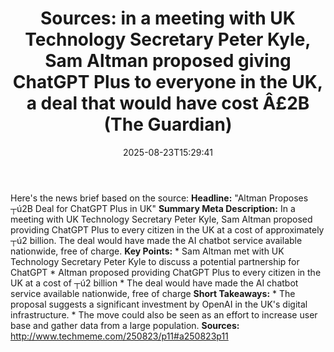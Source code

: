 ﻿---
title: "Sources: in a meeting with UK Technology Secretary Peter Kyle, Sam Altman proposed giving ChatGPT Plus to everyone in the UK, a deal that would have cost Â£2B (The Guardian)"
date: "2025-08-23T15:29:41"
category: "Markets"
summary: ""
slug: "sources in a meeting with uk technology secretary peter kyle"
source_urls:
  - "http://www.techmeme.com/250823/p11#a250823p11"
seo:
  title: "Sources: in a meeting with UK Technology Secretary Peter Kyle, Sam Altman proposed giving ChatGPT Plus to everyone in the UK, a deal that would have cost Â£2B (The Guardian) | Hash n Hedge"
  description: ""
  keywords: ["news", "markets", "brief"]
---
Here's the news brief based on the source:  **Headline:**  "Altman Proposes ┬ú2B Deal for ChatGPT Plus in UK"  **Summary Meta Description:**  In a meeting with UK Technology Secretary Peter Kyle, Sam Altman proposed providing ChatGPT Plus to every citizen in the UK at a cost of approximately ┬ú2 billion. The deal would have made the AI chatbot service available nationwide, free of charge.  **Key Points:**  * Sam Altman met with UK Technology Secretary Peter Kyle to discuss a potential partnership for ChatGPT * Altman proposed providing ChatGPT Plus to every citizen in the UK at a cost of ┬ú2 billion * The deal would have made the AI chatbot service available nationwide, free of charge  **Short Takeaways:**  * The proposal suggests a significant investment by OpenAI in the UK's digital infrastructure. * The move could also be seen as an effort to increase user base and gather data from a large population.  **Sources:**  http://www.techmeme.com/250823/p11#a250823p11 
